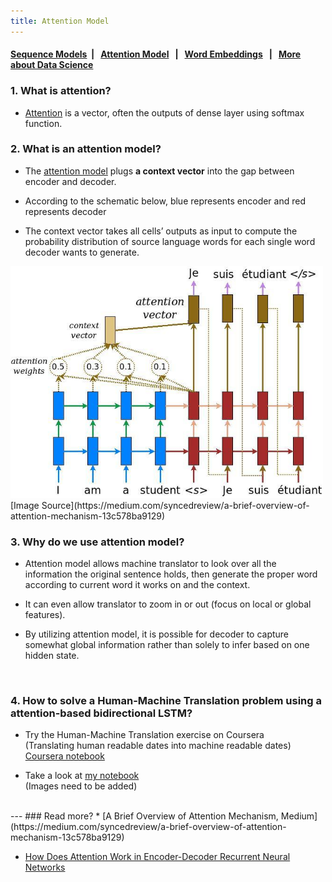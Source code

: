 ```yaml
---
title: Attention Model
---
```



####  [Sequence Models](https://dujm.github.io/DS_Sequence_Models/)&nbsp;  | &nbsp;    [Attention Model](https://dujm.github.io/DS_Sequence_Models/attention-model) &nbsp;  | &nbsp;  [Word Embeddings](https://dujm.github.io/DS_Sequence_Models/word-embeddings) &nbsp;  | &nbsp;  [More about Data Science](https://dujm.github.io/pages/datascience.html)


### 1. What is attention?
  * [Attention](https://medium.com/syncedreview/a-brief-overview-of-attention-mechanism-13c578ba9129) is a vector, often the outputs of dense layer using softmax function.

### 2. What is an attention model?  
  * The [attention model](https://medium.com/syncedreview/a-brief-overview-of-attention-mechanism-13c578ba9129) plugs **a context vector** into the gap between encoder and decoder.

  * According to the schematic below, blue represents encoder and red represents decoder

  * The context vector takes all cells’ outputs as input to compute the probability distribution of source language words for each single word decoder wants to generate.

<img src="assets/attention_model.png" alt="drawing" width="500" />
[Image Source](https://medium.com/syncedreview/a-brief-overview-of-attention-mechanism-13c578ba9129)
<br>

### 3. Why do we use attention model?
  * Attention model allows machine translator to look over all the information the original sentence holds, then generate the proper word according to current word it works on and the context.

  * It can even allow translator to zoom in or out (focus on local or global features).

  * By utilizing attention model, it is possible for decoder to capture somewhat global information rather than solely to infer based on one hidden state.
  <br>

### 4. How to solve a Human-Machine Translation problem using a attention-based bidirectional LSTM?  
  * Try the Human-Machine Translation exercise on Coursera  
(Translating human readable dates into machine readable dates)  
[Coursera notebook](https://www.coursera.org/learn/nlp-sequence-models/notebook/npjGi/neural-machine-translation-with-attention)  


  * Take a look at [my notebook](https://nbviewer.jupyter.org/github/dujm/DS_Sequence_Models/blob/master/notebooks/Week%203/Machine%20Translation/w3_Neural_machine_translation_with_attentionv4_DJ.ipynb)  
(Images need to be added)

<br>
---
### Read more?
  * [A Brief Overview of Attention Mechanism, Medium](https://medium.com/syncedreview/a-brief-overview-of-attention-mechanism-13c578ba9129)

  * [How Does Attention Work in Encoder-Decoder Recurrent Neural Networks](https://machinelearningmastery.com/how-does-attention-work-in-encoder-decoder-recurrent-neural-networks/)
